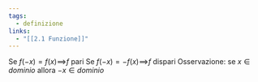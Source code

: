 ```yaml
---
tags:
  - definizione
links:
  - "[[2.1 Funzione]]"
---
```

Se $f(-x) = f(x) \implies$$f$ pari
Se $f(-x) = -f(x) \implies$$f$ dispari
Osservazione: se $x \in dominio$ allora $-x\in dominio$

